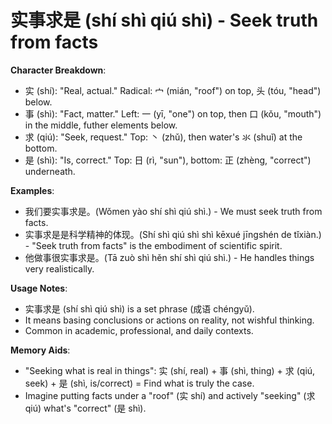 # **实事求是 (shí shì qiú shì) - Seek truth from facts**

**Character Breakdown**:  
- 实 (shí): "Real, actual." Radical: 宀 (mián, "roof") on top, 头 (tóu, "head") below.  
- 事 (shì): "Fact, matter." Left: 一 (yī, "one") on top, then 口 (kǒu, "mouth") in the middle, futher elements below.  
- 求 (qiú): "Seek, request." Top: 丶 (zhǔ), then water's 氺 (shuǐ) at the bottom.  
- 是 (shì): "Is, correct." Top: 日 (rì, "sun"), bottom: 正 (zhèng, "correct") underneath.

**Examples**:  
- 我们要实事求是。(Wǒmen yào shí shì qiú shì.) - We must seek truth from facts.  
- 实事求是是科学精神的体现。(Shí shì qiú shì shì kēxué jīngshén de tǐxiàn.) - "Seek truth from facts" is the embodiment of scientific spirit.  
- 他做事很实事求是。(Tā zuò shì hěn shí shì qiú shì.) - He handles things very realistically.

**Usage Notes**:  
- 实事求是 (shí shì qiú shì) is a set phrase (成语 chéngyǔ).  
- It means basing conclusions or actions on reality, not wishful thinking.  
- Common in academic, professional, and daily contexts.

**Memory Aids**:  
- "Seeking what is real in things": 实 (shí, real) + 事 (shì, thing) + 求 (qiú, seek) + 是 (shì, is/correct) = Find what is truly the case.  
- Imagine putting facts under a "roof" (实 shí) and actively "seeking" (求 qiú) what's "correct" (是 shì).